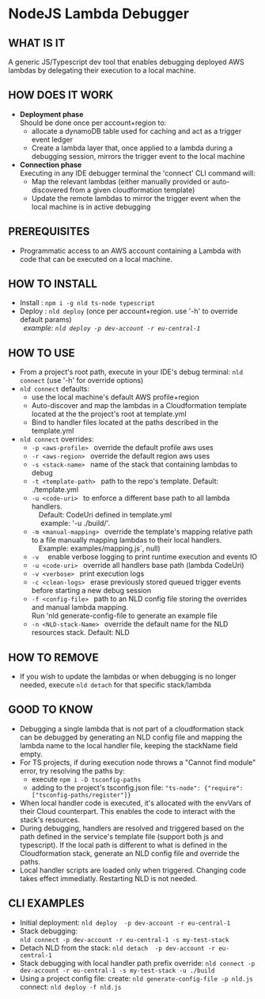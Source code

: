 # NodeJS Lambda Debugger
## WHAT IS IT 
A generic JS/Typescript dev tool that enables debugging deployed AWS lambdas by delegating their execution to a local machine. 

## HOW DOES IT WORK 
* __Deployment phase__
    <br>Should be done once per account+region to:
    - allocate a dynamoDB table used for caching and act as a trigger event ledger
    - Create a lambda layer that, once applied to a lambda during a debugging session, mirrors the trigger event to the local machine
* __Connection phase__
    <br>Executing in any IDE debugger terminal the 'connect' CLI command  will:
    - Map the relevant lambdas (either manually provided or auto-discovered from a given cloudformation template)
    - Update the remote lambdas to mirror the trigger event when the local machine is in active debugging

## PREREQUISITES 
* Programmatic access to an AWS account containing a Lambda with code that can be executed on a local machine.

## HOW TO INSTALL 
* Install : `npm i -g nld ts-node typescript`
* Deploy : `nld deploy` (once per account+region. use '-h' to override default params)
    <br>&ensp;*example: `nld deploy -p dev-account -r eu-central-1`*

## HOW TO USE 
* From a project's root path, execute in your IDE's debug terminal: `nld connect` (use '-h' for override options)
* `nld connect` defaults:
    - use the local machine's default AWS profile+region
    - Auto-discover and map the lambdas in a Cloudformation template located at the the project's root at template.yml
    - Bind to handler files located at the paths described in the template.yml
* `nld connect` overrides:
    - `-p <aws-profile>`    &ensp;override the default profile aws uses
    - `-r <aws-region>`     &ensp;override the default region aws uses
    - `-s <stack-name>`     &ensp;name of the stack that containing lambdas to debug
    - `-t <template-path>`  &ensp;path to the repo's template. Default: ./template.yml
    - `-u <code-uri>`       &ensp;to enforce a different base path to all lambda handlers. 
                                <br>&ensp;&ensp;Default: CodeUri defined in template.yml
                                  <br>&ensp;&ensp; example: '-u ./build/'.
    - `-m <manual-mapping>` &ensp;override the template's mapping relative path to a file manually mapping lambdas to their local handlers. 
                                <br>&ensp;&ensp;Example: examples/mapping.js`, null)
    - `-v `                 &ensp;enable verbose logging to print runtime execution and events IO
    - `-u <code-uri>`       &ensp;override all handlers base path (lambda CodeUri)
    - `-v <verbose>`        &ensp;print execution logs
    - `-c <clean-logs>`     &ensp;erase previously stored queued trigger events before starting a new debug session
    - `-f <config-file>`    &ensp;path to an NLD config file storing the overrides and manual lambda mapping. <br>Run 'nld generate-config-file to generate an example file
    - `-n <NLD-stack-Name>` &ensp;override the default name for the NLD resources stack. Default: NLD
## HOW TO REMOVE
* If you wish to update the lambdas or when debugging is no longer needed, execute `nld detach` for that specific stack/lambda

## GOOD TO KNOW 
* Debugging a single lambda that is not part of a cloudformation stack can be debugged by 
    generating an NLD config file and mapping the lambda name to the local handler file, keeping the stackName field empty. 
* For TS projects, if during execution node throws a "Cannot find module" error, try resolving the paths by:
  - execute `npm i -D tsconfig-paths`
  - adding to the project's tsconfig.json file: `"ts-node": {"require": ["tsconfig-paths/register"]}`
* When local handler code is executed, it's allocated with the envVars of their Cloud counterpart.
    This enables the code to interact with the stack's resources. 
* During debugging, handlers are resolved and triggered based on the path defined in the service's template file (support both js and typescript). 
    If the local path is different to what is defined in the Cloudformation stack, generate an NLD config file and override the paths.
* Local handler scripts are loaded only when triggered. Changing code takes effect immediatly. Restarting NLD is not needed.

## CLI EXAMPLES
* Initial deployment: 
    `nld deploy  -p dev-account -r eu-central-1`
* Stack debugging:    
    `nld connect -p dev-account -r eu-central-1 -s my-test-stack`
* Detach NLD from the stack:
    `nld detach  -p dev-account -r eu-central-1`
* Stack debugging with local handler path prefix override:
    `nld connect -p dev-account -r eu-central-1 -s my-test-stack -u ./build`
* Using a project config file:
    create:  `nld generate-config-file -p nld.js`
    connect: `nld deploy -f nld.js`

